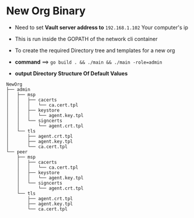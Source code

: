 New Org Binary
==============

* Need to set **Vault server address to** `192.168.1.102` Your computer's ip

* This is run inside the GOPATH of the network cli container

* To create the required Directory tree and templates for a new org
* **command** ==> `go build . && ./main && ./main -role=admin`
* **output Directory Structure Of Default Values**
```
NewOrg
├── admin
│   ├── msp
│   │   ├── cacerts
│   │   │   └── ca.cert.tpl
│   │   ├── keystore
│   │   │   └── agent.key.tpl
│   │   └── signcerts
│   │       └── agent.crt.tpl
│   └── tls
│       ├── agent.crt.tpl
│       ├── agent.key.tpl
│       └── ca.cert.tpl
└── peer
    ├── msp
    │   ├── cacerts
    │   │   └── ca.cert.tpl
    │   ├── keystore
    │   │   └── agent.key.tpl
    │   └── signcerts
    │       └── agent.crt.tpl
    └── tls
        ├── agent.crt.tpl
        ├── agent.key.tpl
        └── ca.cert.tpl
```